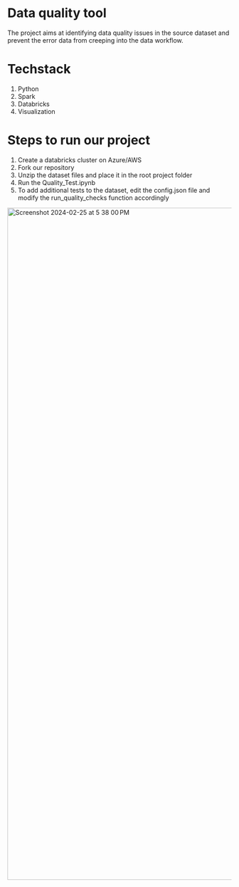 # Data quality tool
The project aims at identifying data quality issues in the source dataset and prevent the error data from creeping into the data workflow.

# Techstack
1. Python
2. Spark
3. Databricks
4. Visualization

# Steps to run our project
1. Create a databricks cluster on Azure/AWS
2. Fork our repository
3. Unzip the dataset files and place it in the root project folder
4. Run the Quality_Test.ipynb
5. To add additional tests to the dataset, edit the config.json file and modify the run_quality_checks function accordingly

<img width="1512" alt="Screenshot 2024-02-25 at 5 38 00 PM" src="https://github.com/Onurene/dataquality_checks_hackathon/assets/93233657/1cd0f04a-2db3-41e9-a0af-ffefa1fb8948">

